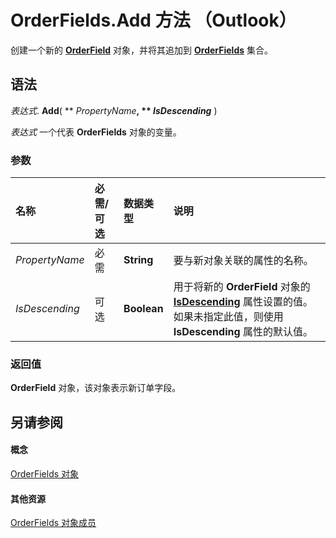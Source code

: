 
# OrderFields.Add 方法 （Outlook）

创建一个新的  **[OrderField](4ae32270-bde9-3178-bca3-f8d145779d3d.md)** 对象，并将其追加到 **[OrderFields](e115fb80-352d-fd2e-c1c3-d266776fe122.md)** 集合。


## 语法

 _表达式_. **Add**( ** _PropertyName_**, ** _IsDescending_** )

 _表达式_ 一个代表 **OrderFields** 对象的变量。


### 参数



|**名称**|**必需/可选**|**数据类型**|**说明**|
|:-----|:-----|:-----|:-----|
| _PropertyName_|必需|**String**|要与新对象关联的属性的名称。|
| _IsDescending_|可选|**Boolean**|用于将新的 **OrderField** 对象的 **[IsDescending](941f7144-748a-7b57-35f1-3e29077b926d.md)** 属性设置的值。如果未指定此值，则使用 **IsDescending** 属性的默认值。|

### 返回值

 **OrderField** 对象，该对象表示新订单字段。


## 另请参阅


#### 概念


[OrderFields 对象](e115fb80-352d-fd2e-c1c3-d266776fe122.md)
#### 其他资源


[OrderFields 对象成员](c6783e6a-ba75-3768-37f7-274ed6df0a49.md)